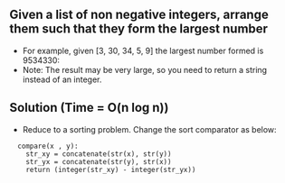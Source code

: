 Given a list of non negative integers, arrange them such that they form the largest number
--------------------------------------------
- For example, given [3, 30, 34, 5, 9] the largest number formed is 9534330:
- Note: The result may be very large, so you need to return a string instead of an integer.

Solution (Time = O(n log n))
--------------------------------------------
- Reduce to a sorting problem. Change the sort comparator as below:
```
  compare(x , y):
    str_xy = concatenate(str(x), str(y))
    str_yx = concatenate(str(y), str(x))
    return (integer(str_xy) - integer(str_yx))
```